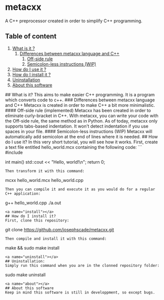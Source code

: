 # metacxx
A C++ preprocessor created in order to simplify C++ programming.
## Table of content
1. [What is it ?](#whatis)
	1. [Differences between metacxx language and C++](#differences)
		1. [Off-side rule](#offside)
		1. [Semicolon-less instructions (WIP)](#semicolonless)
1. [How do I use it ?](#use)
1. [How do I install it ?](#install)
1. [Uninstallation](#uninstall)
1. [About this software](#about)
<a name="whatis">
</a>## What is it?
This aims to make easier C++ programming. It is a program which converts code to c++.
<a name="differences"></a>
### Differences between metacxx language and C++
Metacxx is created in order to make C++ a bit more minimalistic.
<a name="offside"></a>
#### Off-side rule (implemented)
Metacxx has been created in order to eliminate curly-bracket in C++. With metacxx, you can write your code with the Off-side rule, the same method as in Python.
As of today, metacxx only supports tabs-based indentation. It won't detect indentation if you use spaces in your file.
<a name="semicolonless"></a>
#### Semicolon-less instructions (WIP)
Metacxx will automatically add semicolon at the end of lines where it is needed.
<a name="use"></a>
## How do I use it?
In this very short tutorial, you will see how it works.
First, create a text file entitled hello_world.mcx containing the following code:
```
#include <iostream>

int main()
	std::cout << "Hello, world!\n";
	return 0;
```
Then transform it with this command:
```
mcxx hello_world.mcx hello_world.cpp
```
Then you can compile it and execute it as you would do for a regular C++ application:
```
g++ hello_world.cpp
./a.out
```
<a name="install"></a>
## How do I install it?
First, clone this repository:
```
git clone https://github.com/josephscade/metacxx.git
```
Then compile and install it with this command:
```
make && sudo make install
```
<a name="uninstall"></a>
## Uninstallation:
Simply run this command when you are in the clonned repository folder:
```
sudo make uninstall
```
<a name="about"></a>
## About this software
Keep in mind this software is still in developpment, so except bugs.
